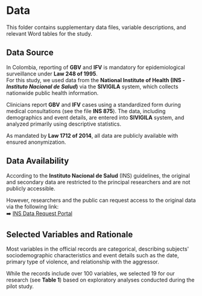 # Data
This folder contains supplementary data files, variable descriptions, and relevant Word tables for the study.

## Data Source
In Colombia, reporting of **GBV** and **IFV** is mandatory for epidemiological surveillance under **Law 248 of 1995**.  
For this study, we used data from the **National Institute of Health (INS - *Instituto Nacional de Salud*)** via the **SIVIGILA** system, which collects nationwide public health information.  

Clinicians report **GBV** and **IFV** cases using a standardized form during medical consultations (see the file **INS 875**). The data, including demographics and event details, are entered into **SIVIGILA** system, and analyzed primarily using descriptive statistics.  

As mandated by **Law 1712 of 2014**, all data are publicly available with ensured anonymization.

## Data Availability
According to the **Instituto Nacional de Salud** (INS) guidelines, the original and secondary data are restricted to the principal researchers and are not publicly accessible.  

However, researchers and the public can request access to the original data via the following link:  
➡️ [INS Data Request Portal](https://portalsivigila.ins.gov.co/)

## Selected Variables and Rationale
Most variables in the official records are categorical, describing subjects' sociodemographic characteristics and event details such as the date, primary type of violence, and relationship with the aggressor.   

While the records include over 100 variables, we selected 19 for our research (see **Table 1**) based on exploratory analyses conducted during the pilot study.
